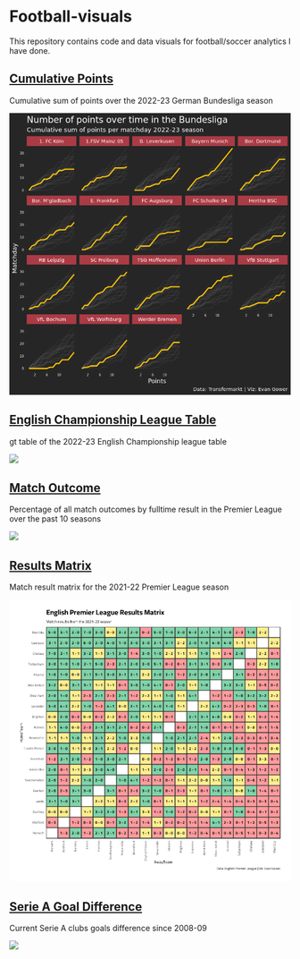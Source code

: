 # Football-visuals
This repository contains code and data visuals for football/soccer analytics I have done.

## [Cumulative Points](https://github.com/evangower/football-visuals/blob/main/cumulativepoints/cumulativepoints.R)
Cumulative sum of points over the 2022-23 German Bundesliga season

![](https://github.com/evangower/football-visuals/blob/main/cumulativepoints/cumulativepoints.PNG)

## [English Championship League Table](https://github.com/evangower/football-visuals/blob/main/gtleaguetable/eng-champ-gt.R)
gt table of the 2022-23 English Championship league table

![](https://github.com/evangower/football-visuals/blob/main/gtleaguetable/gt-league-table.jpg)

## [Match Outcome](https://github.com/evangower/football-visuals/blob/main/eplmatchoutcome/eplmatchoutcome.R)
Percentage of all match outcomes by fulltime result in the Premier League over the past 10 seasons

![](https://github.com/evangower/football-visuals/blob/main/eplmatchoutcome/eplmatchoutcome.PNG)

## [Results Matrix](https://github.com/evangower/football-visuals/blob/main/resultsmatrix/resultsmatrix.R)
Match result matrix for the 2021-22 Premier League season

![](https://github.com/evangower/football-visuals/blob/main/resultsmatrix/resultsmatrix.PNG)

## [Serie A Goal Difference](https://github.com/evangower/football-visuals/blob/main/serieagdtable/serieagdtable.R)
Current Serie A clubs goals difference since 2008-09

![](https://github.com/evangower/football-visuals/blob/main/serieagdtable/serieagdtable.PNG)
